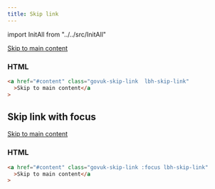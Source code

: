 ```yaml
---
title: Skip link
---
```


import InitAll from "../../src/InitAll"

<InitAll>

<a href="#content" class="govuk-skip-link  lbh-skip-link">Skip to main content</a>

### HTML

```html
<a href="#content" class="govuk-skip-link  lbh-skip-link"
  >Skip to main content</a
>
```

## Skip link with focus

<a href="#content" class="govuk-skip-link :focus lbh-skip-link">Skip to main content</a>

### HTML

```html
<a href="#content" class="govuk-skip-link :focus lbh-skip-link"
  >Skip to main content</a
>
```

</InitAll>
